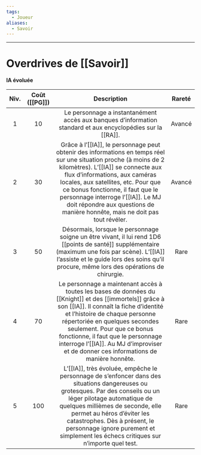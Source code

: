 ```yaml
---
tags:
  - Joueur
aliases:
  - Savoir
---
```

___
# Overdrives de [[Savoir]]
**IA évoluée**

| Niv. | Coût ([[PG]]) |                                                                                                                                                                                       Description                                                                                                                                                                                        | Rareté |
| :--: | :-----------: | :--------------------------------------------------------------------------------------------------------------------------------------------------------------------------------------------------------------------------------------------------------------------------------------------------------------------------------------------------------------------------------------: | :----: |
|  1   |      10       |                                                                                                                                       Le personnage a instantanément accès aux banques d’information standard et aux encyclopédies sur la [[RA]].                                                                                                                                        | Avancé |
|  2   |      30       | Grâce à l’[[IA]], le personnage peut obtenir des informations en temps réel sur une situation proche (à moins de 2 kilomètres). L’[[IA]] se connecte aux flux d’informations, aux caméras locales, aux satellites, etc. Pour que ce bonus fonctionne, il faut que le personnage interroge l’[[IA]]. Le MJ doit répondre aux questions de manière honnête, mais ne doit pas tout révéler. | Avancé |
|  3   |      50       |                                                                       Désormais, lorsque le personnage soigne un être vivant, il lui rend 1D6 [[points de santé]] supplémentaire (maximum une fois par scène). L’[[IA]] l’assiste et le guide lors des soins qu’il procure, même lors des opérations de chirurgie.                                                                       |  Rare  |
|  4   |      70       |    Le personnage a maintenant accès à toutes les bases de données du [[Knight]] et des [[immortels]] grâce à son [[IA]]. Il connaît la fiche d’identité et l’histoire de chaque personne répertoriée en quelques secondes seulement. Pour que ce bonus fonctionne, il faut que le personnage interroge l’[[IA]]. Au MJ d’improviser et de donner ces informations de manière honnête.    |  Rare  |
|  5   |      100      |                 L’[[IA]], très évoluée, empêche le personnage de s’enfoncer dans des situations dangereuses ou grotesques. Par des conseils ou un léger pilotage automatique de quelques millièmes de seconde, elle permet au héros d’éviter les catastrophes. Dès à présent, le personnage ignore purement et simplement les échecs critiques sur n’importe quel test.                  |  Rare  |
